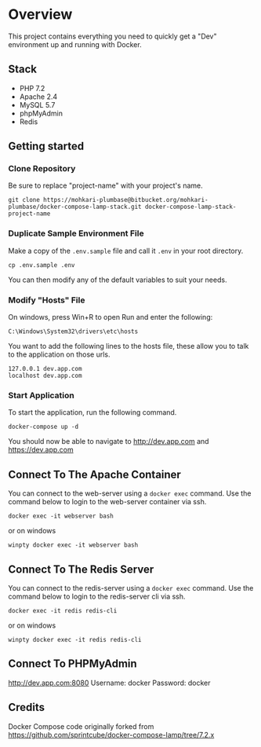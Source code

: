 
# Overview

This project contains everything you need to quickly get a "Dev" environment up and running with Docker.

## Stack

* PHP 7.2
* Apache 2.4
* MySQL 5.7
* phpMyAdmin
* Redis

## Getting started

### Clone Repository
Be sure to replace "project-name" with your project's name.
```shell
git clone https://mohkari-plumbase@bitbucket.org/mohkari-plumbase/docker-compose-lamp-stack.git docker-compose-lamp-stack-project-name
```

### Duplicate Sample Environment File
Make a copy of the `.env.sample` file and call it `.env` in your root directory.
```shell
cp .env.sample .env
```
You can then modify any of the default variables to suit your needs.

### Modify "Hosts" File

On windows, press Win+R to open Run and enter the following:
```
C:\Windows\System32\drivers\etc\hosts
```

You want to add the following lines to the hosts file, these allow you to talk to the application on those urls.
``` shell
127.0.0.1 dev.app.com
localhost dev.app.com
```
### Start Application
To start the application, run the following command.
```shell
docker-compose up -d
```
You should now be able to navigate to http://dev.app.com and https://dev.app.com

## Connect To The Apache Container

You can connect to the web-server using a `docker exec` command. Use the command below to login to the web-server container via ssh.

```shell
docker exec -it webserver bash
```
or on windows
```shell
winpty docker exec -it webserver bash
```
## Connect To The Redis Server

You can connect to the redis-server using a `docker exec` command. Use the command below to login to the redis-server cli via ssh.

```shell
docker exec -it redis redis-cli
```
or on windows
```shell
winpty docker exec -it redis redis-cli
```

## Connect To PHPMyAdmin

http://dev.app.com:8080
Username: docker
Password: docker

## Credits

Docker Compose code originally forked from https://github.com/sprintcube/docker-compose-lamp/tree/7.2.x
